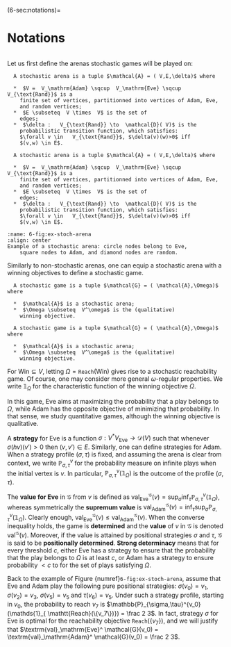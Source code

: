 (6-sec:notations)=
# Notations

```{math}

```

Let us first define the arenas stochastic games will be played on:

````{prf:definition} NEEDS TITLE AND LABEL 
  A stochastic arena is a tuple $\mathcal{A} = ( V,E,\delta)$ where
  
  *  $V =  V_\mathrm{Adam} \sqcup  V_\mathrm{Eve} \sqcup   V_{\text{Rand}}$ is a
    finite set of vertices, partitionned into vertices of Adam, Eve,
    and random vertices;
  *  $E \subseteq  V \times  V$ is the set of
    edges;
  *  $\delta :   V_{\text{Rand}} \to  \mathcal{D}( V)$ is the
    probabilistic transition function, which satisfies:
    $\forall v \in   V_{\text{Rand}}$, $\delta(v)(w)>0$ iff
    $(v,w) \in E$.

  A stochastic arena is a tuple $\mathcal{A} = ( V,E,\delta)$ where
  
  *  $V =  V_\mathrm{Adam} \sqcup  V_\mathrm{Eve} \sqcup   V_{\text{Rand}}$ is a
    finite set of vertices, partitionned into vertices of Adam, Eve,
    and random vertices;
  *  $E \subseteq  V \times  V$ is the set of
    edges;
  *  $\delta :   V_{\text{Rand}} \to  \mathcal{D}( V)$ is the
    probabilistic transition function, which satisfies:
    $\forall v \in   V_{\text{Rand}}$, $\delta(v)(w)>0$ iff
    $(v,w) \in E$.

````

```{figure} ./../FigAndAlgos/6-fig:ex-stoch-arena.png
:name: 6-fig:ex-stoch-arena
:align: center
Example of a stochastic arena: circle nodes belong to Eve,
    square nodes to Adam, and diamond nodes are random.
```

Similarly to non-stochastic arenas, one can equip a stochastic arena
with a winning objectives to define a stochastic game.

````{prf:definition} NEEDS TITLE AND LABEL 
  A stochastic game is a tuple $\mathcal{G} = ( \mathcal{A},\Omega)$ where
  
  *  $\mathcal{A}$ is a stochastic arena;
  *  $\Omega \subseteq  V^\omega$ is the (qualitative)
    winning objective.

  A stochastic game is a tuple $\mathcal{G} = ( \mathcal{A},\Omega)$ where
  
  *  $\mathcal{A}$ is a stochastic arena;
  *  $\Omega \subseteq  V^\omega$ is the (qualitative)
    winning objective.

````

For $\textrm{Win} \subseteq  V$, letting $\Omega =  \mathtt{Reach}( \textrm{Win})$ gives
rise to a stochastic reachability game.
Of course, one may consider more general $\omega$-regular
properties. We write $\mathds{1}_\Omega$ for the characteristic
function of the winning objective $\Omega$.

In this game, Eve aims at maximizing the probability that a play
belongs to $\Omega$, while Adam has the opposite objective of
minimizing that probability. In that sense, we study quantitative
games, although the winning objective is qualitative.

A **strategy** for Eve is a function
$\sigma: V^*  V_\mathrm{Eve} \to  \mathcal{D}( V)$ such that whenever
$\sigma(h v)(v') >0$ then $(v,v') \in E$. Similarly, one can define
strategies for Adam. When a strategy profile $(\sigma,\tau)$ is
fixed, and assuming the arena is clear from context, we write
$\mathbb{P}_{\sigma,\tau}^v$ for the probability measure on infinite plays
when the initial vertex is $v$. In particular,
$\mathbb{P}_{\sigma,\tau}^v(\mathds{1}_\Omega)$ is the outcome of the profile
$(\sigma,\tau)$.

The **value for Eve** in $\mathcal{G}$ from $v$ is defined as
$\textrm{val}_\mathrm{Eve}^ \mathcal{G}(v) = \sup_{\sigma} \inf_{\tau}
 \mathbb{P}_{\sigma,\tau}^v(\mathds{1}_\Omega)$, whereas symmetrically the
**supremum value** is
$\textrm{val}_\mathrm{Adam}^ \mathcal{G}(v) = \inf_{\tau}\sup_{\sigma}
 \mathbb{P}_{\sigma,\tau}^v(\mathds{1}_\Omega)$. Clearly enough,
$\textrm{val}_\mathrm{Eve}^ \mathcal{G}(v) \leq  \textrm{val}_\mathrm{Adam}^ \mathcal{G}(v)$.  When the converse
inequality holds, the game is **determined** and the **value**
of $v$ in $\mathcal{G}$ is denoted $\textrm{val}^ \mathcal{G}(v)$. Moreover, if the value
is attained by positional strategies $\sigma$ and $\tau$, $\mathcal{G}$ is
said to be **positionally determined**. **Strong determinacy**
means that for every threshold $c$, either Eve has a strategy to
ensure that the probability that the play belongs to $\Omega$ is at
least $c$, or Adam has a strategy to ensure probability $< c$ to for
the set of plays satisfying $\Omega$.

Back to the example of Figure {numref}`6-fig:ex-stoch-arena`, assume that
Eve and Adam play the following pure positional strategies:
$\sigma(v_0) = v_1$, $\sigma(v_2) = v_3$, $\sigma(v_5) = v_5$ and
$\tau(v_6) = v_5$. Under such a strategy profile, starting in $v_0$,
the probability to reach $v_7$ is
$\mathbb{P}_{\sigma,\tau}^{v_0}(\mathds{1}_{ \mathtt{Reach}(\{v_7\})}) = \frac 2
3$. In fact, strategy $\sigma$ for Eve is optimal for the
reachability objective $\mathtt{Reach}(\{v_7\})$, and we will justify that
$\textrm{val}_\mathrm{Eve}^ \mathcal{G}(v_0) =  \textrm{val}_\mathrm{Adam}^ \mathcal{G}(v_0) = \frac 2 3$.

